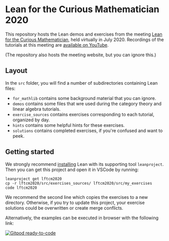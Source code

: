 # Lean for the Curious Mathematician 2020

This repository hosts the Lean demos and exercises from the meeting
[Lean for the Curious Mathematician](https://leanprover-community.github.io/lftcm2020/),
held virtually in July 2020.
Recordings of the tutorials at this meeting are
[available on YouTube](https://www.youtube.com/playlist?list=PLlF-CfQhukNlxexiNJErGJd2dte_J1t1N).

(The repository also hosts the meeting website, but you can ignore this.)

## Layout

In the `src` folder, you will find a number of subdirectories containing Lean files:

* `for_mathlib` contains some background material that you can ignore.
* `demos` contains some files that wre used during the category theory
  and linear algebra tutorials.
* `exercise_sources` contains exercises corresponding to each tutorial,
  organized by day.
* `hints` contains some helpful hints for these exercises.
* `solutions` contains completed exercises, if you're confused and want to peek.

## Getting started

We strongly recommend
[installing](https://leanprover-community.github.io/get_started.html#regular-install)
Lean with its supporting tool `leanproject`.
Then you can get this project and open it in VSCode by running:
```
leanproject get lftcm2020
cp -r lftcm2020/src/exercises_sources/ lftcm2020/src/my_exercises
code lftcm2020
```

We recommend the second line which copies the exercises to a new directory.
Otherwise, if you try to update this project, your exercise solutions
could be overwritten or create merge conflicts.

Alternatively, the examples can be executed in browser with the following link:

[![Gitpod ready-to-code](https://img.shields.io/badge/Gitpod-ready--to--code-908a85?logo=gitpod)](https://gitpod.io/#https://github.com/leanprover-community/lftcm2020)


